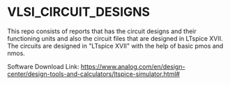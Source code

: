 # VLSI_CIRCUIT_DESIGNS
This repo consists of reports that has the circuit designs and their functioning units and also the circuit files that are designed in LTspice XVII. The circuits are designed in "LTspice XVII" with the help of basic pmos and nmos.

Software Download Link: https://www.analog.com/en/design-center/design-tools-and-calculators/ltspice-simulator.html#

